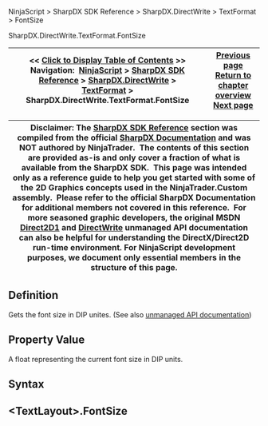 ﻿
NinjaScript \> SharpDX SDK Reference \> SharpDX.DirectWrite \> TextFormat \> FontSize

SharpDX.DirectWrite.TextFormat.FontSize

| \<\< [Click to Display Table of Contents](sharpdx_directwrite_textformat_fontsize.md) \>\> **Navigation:**     [NinjaScript](ninjascript.md) \> [SharpDX SDK Reference](sharpdx_sdk_reference.md) \> [SharpDX.DirectWrite](sharpdx_directwrite.md) \> [TextFormat](sharpdx_directwrite_textformat.md) \> SharpDX.DirectWrite.TextFormat.FontSize | [Previous page](sharpdx_directwrite_textformat_fontfamilyname.md) [Return to chapter overview](sharpdx_directwrite_textformat.md) [Next page](sharpdx_directwrite_textformat_fontstretch.md) |
| --- | --- |

| Disclaimer: The [SharpDX SDK Reference](sharpdx_sdk_reference.md) section was compiled from the official [SharpDX Documentation](http://sharpdx.org/) and was NOT authored by NinjaTrader.  The contents of this section are provided as\-is and only cover a fraction of what is available from the SharpDX SDK.  This page was intended only as a reference guide to help you get started with some of the 2D Graphics concepts used in the NinjaTrader.Custom assembly.  Please refer to the official SharpDX Documentation for additional members not covered in this reference.  For more seasoned graphic developers, the original MSDN [Direct2D1](https://msdn.microsoft.com/en-us/library/windows/desktop/dd370990.aspx) and [DirectWrite](https://msdn.microsoft.com/en-us/library/windows/desktop/dd368038.aspx) unmanaged API documentation can also be helpful for understanding the DirectX/Direct2D run\-time environment. For NinjaScript development purposes, we document only essential members in the structure of this page. |
| --- |

## Definition
Gets the font size in DIP unites. 
(See also [unmanaged API documentation](https://msdn.microsoft.com/en-us/library/dd316643.aspx))
 
## Property Value
A float representing the current font size in DIP units.
 
## Syntax
## \<TextLayout\>.FontSize
